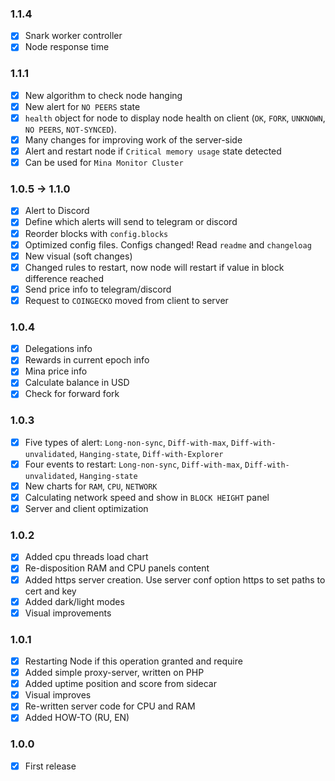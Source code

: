 ### 1.1.4
+ [x] Snark worker controller
+ [x] Node response time

### 1.1.1
+ [x] New algorithm to check node hanging
+ [x] New alert for `NO PEERS` state
+ [x] `health` object for node to display node health on client (`OK`, `FORK`, `UNKNOWN`, `NO PEERS`, `NOT-SYNCED`).
+ [x] Many changes for improving work of the server-side
+ [x] Alert and restart node if `Critical memory usage` state detected
+ [x] Can be used for `Mina Monitor Cluster`

### 1.0.5 -> 1.1.0
+ [x] Alert to Discord
+ [x] Define which alerts will send to telegram or discord  
+ [x] Reorder blocks with `config.blocks`
+ [x] Optimized config files. Configs changed! Read `readme` and `changeloag`
+ [x] New visual (soft changes)
+ [x] Changed rules to restart, now node will restart if value in block difference reached
+ [x] Send price info to telegram/discord
+ [x] Request to `COINGECKO` moved from client to server

### 1.0.4
+ [x] Delegations info
+ [x] Rewards in current epoch info
+ [x] Mina price info
+ [x] Calculate balance in USD
+ [x] Check for forward fork

### 1.0.3
+ [x] Five types of alert: `Long-non-sync`, `Diff-with-max`, `Diff-with-unvalidated`, `Hanging-state`, `Diff-with-Explorer`
+ [x] Four events to restart: `Long-non-sync`, `Diff-with-max`, `Diff-with-unvalidated`, `Hanging-state`
+ [x] New charts for `RAM`, `CPU`, `NETWORK`
+ [x] Calculating network speed and show in `BLOCK HEIGHT` panel
+ [x] Server and client optimization

### 1.0.2
+ [x] Added cpu threads load chart
+ [x] Re-disposition RAM and CPU panels content
+ [x] Added https server creation. Use server conf option https to set paths to cert and key
+ [x] Added dark/light modes
+ [x] Visual improvements

### 1.0.1
+ [x] Restarting Node if this operation granted and require
+ [x] Added simple proxy-server, written on PHP
+ [x] Added uptime position and score from sidecar
+ [x] Visual improves
+ [x] Re-written server code for CPU and RAM
+ [x] Added HOW-TO (RU, EN)

### 1.0.0
+ [x] First release